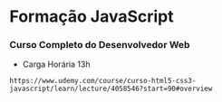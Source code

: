 # Formação JavaScript

### Curso Completo do Desenvolvedor Web
* Carga Horária 13h
```
https://www.udemy.com/course/curso-html5-css3-javascript/learn/lecture/4058546?start=90#overview
```
